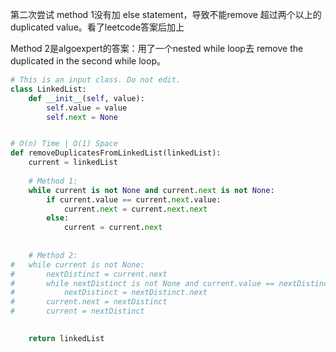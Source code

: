 第二次尝试 method 1没有加 else statement，导致不能remove 超过两个以上的 duplicated value。看了leetcode答案后加上

Method 2是algoexpert的答案：用了一个nested while loop去 remove the duplicated in the second while loop。

```python
# This is an input class. Do not edit.
class LinkedList:
    def __init__(self, value):
        self.value = value
        self.next = None


# O(n) Time | O(1) Space
def removeDuplicatesFromLinkedList(linkedList):
	current = linkedList 
	
	# Method 1: 
	while current is not None and current.next is not None:
		if current.value == current.next.value:
			current.next = current.next.next
		else:
			current = current.next
			
	
	# Method 2:
# 	while current is not None:
# 		nextDistinct = current.next 
# 		while nextDistinct is not None and current.value == nextDistinct.value:
# 			nextDistinct = nextDistinct.next 
# 		current.next = nextDistinct
# 		current = nextDistinct
		

	return linkedList
```
